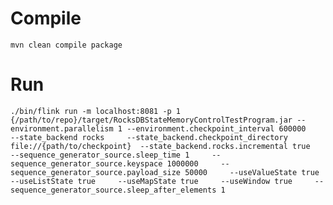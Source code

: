 # Compile
`mvn clean compile package`
# Run
`./bin/flink run -m localhost:8081 -p 1 {/path/to/repo}/target/RocksDBStateMemoryControlTestProgram.jar --environment.parallelism 1 --environment.checkpoint_interval 600000     --state_backend rocks     --state_backend.checkpoint_directory file://{path/to/checkpoint}  --state_backend.rocks.incremental true     --sequence_generator_source.sleep_time 1     --sequence_generator_source.keyspace 1000000     --sequence_generator_source.payload_size 50000     --useValueState true     --useListState true     --useMapState true     --useWindow true     --sequence_generator_source.sleep_after_elements 1`

